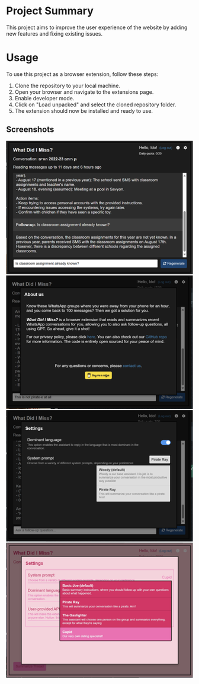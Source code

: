 # Project Summary

This project aims to improve the user experience of the website by adding new features and fixing existing issues.

# Usage

To use this project as a browser extension, follow these steps:

1. Clone the repository to your local machine.
2. Open your browser and navigate to the extensions page.
3. Enable developer mode.
4. Click on "Load unpacked" and select the cloned repository folder.
5. The extension should now be installed and ready to use.

## Screenshots
![Summary](images/image.png)
![About page](images/image-1.png)
![Settings page](images/image-2.png)
![Cupid mode](images/cupid-mode.jpg)